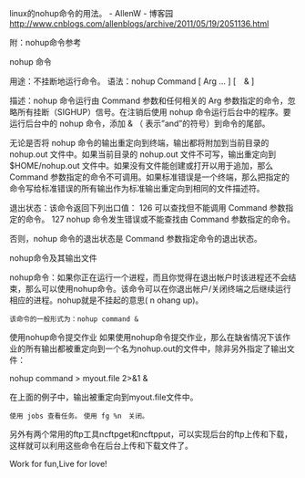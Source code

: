 

linux的nohup命令的用法。 - AllenW - 博客园 
http://www.cnblogs.com/allenblogs/archive/2011/05/19/2051136.html

附：nohup命令参考

nohup 命令

用途：不挂断地运行命令。
语法：nohup Command [ Arg … ] [　& ]

描述：nohup 命令运行由 Command 参数和任何相关的 Arg 参数指定的命令，忽略所有挂断（SIGHUP）信号。在注销后使用 nohup 命令运行后台中的程序。要运行后台中的 nohup 命令，添加 & （ 表示”and”的符号）到命令的尾部。

无论是否将 nohup 命令的输出重定向到终端，输出都将附加到当前目录的 nohup.out 文件中。如果当前目录的 nohup.out 文件不可写，输出重定向到 $HOME/nohup.out 文件中。如果没有文件能创建或打开以用于追加，那么 Command 参数指定的命令不可调用。如果标准错误是一个终端，那么把指定的命令写给标准错误的所有输出作为标准输出重定向到相同的文件描述符。

退出状态：该命令返回下列出口值：
126 可以查找但不能调用 Command 参数指定的命令。
127 nohup 命令发生错误或不能查找由 Command 参数指定的命令。

否则，nohup 命令的退出状态是 Command 参数指定命令的退出状态。

nohup命令及其输出文件

nohup命令：如果你正在运行一个进程，而且你觉得在退出帐户时该进程还不会结束，那么可以使用nohup命令。该命令可以在你退出帐户/关闭终端之后继续运行相应的进程。nohup就是不挂起的意思( n ohang up)。

`该命令的一般形式为：nohup command &`

使用nohup命令提交作业
如果使用nohup命令提交作业，那么在缺省情况下该作业的所有输出都被重定向到一个名为nohup.out的文件中，除非另外指定了输出文件：

nohup command > myout.file 2>&1 &

在上面的例子中，输出被重定向到myout.file文件中。

`使用 jobs 查看任务。`
`使用 fg %n　关闭。`

另外有两个常用的ftp工具ncftpget和ncftpput，可以实现后台的ftp上传和下载，这样就可以利用这些命令在后台上传和下载文件了。

Work for fun,Live for love!